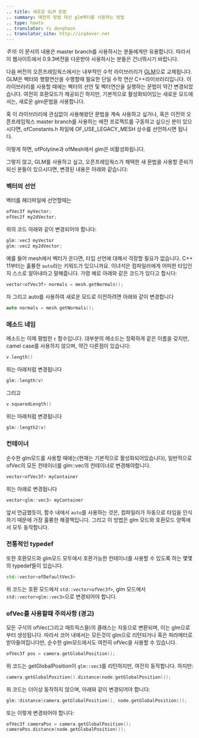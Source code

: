 ```yaml
---
.. title: 새로운 GLM 문법 
.. summary: 예전의 방법 대신 glm벡터를 사용하는 방법
.. type: howto
.. translator: Yi donghoon
.. translator_site: http://icq4ever.net
---
```


*주의*: 이 문서의 내용은 master branch를 사용하시는 분들에게만 유용합니다. 따라서 이 웹사이트에서 0.9.3버전을 다운받아 사용하시는 분들은 건너뛰시기 바랍니다.

다음 버전의 오픈프레임웍스에서는 내부적인 수학 라이브러리가 [GLM](http://glm.g.trunc.net)으로 교체됩니다. GLM은 벡터와 행렬연산을 수행할때 필요한 단일 수학 연산 C++라이브러리입니다. 이 라이브러리를 사용할 때에는  벡터의 선언 및 벡터연산을 실행하는 문법이 약간 변경되었습니다. 여전히 호환모드가 제공되긴 하지만, 기본적으로 활성화되어있는 새로운 모드에서는, 새로운 glm문법을 사용합니다.

혹 이 라이브러리에 관심없이 사용해왔던 문법을 계속 사용하고 싶거나, 혹은 이전의 오픈프레임웍스 master branch를 사용하는 에전 프로젝트를 구동하고 싶으신 분이 있으시다면, ofConstants.h 파일에 OF_USE_LEGACY_MESH 상수를 선언하시면 됩니다.

이렇게 하면, ofPolyline과 ofMesh에서 glm은 비활성화됩니다.

그렇지 않고, GLM를 사용하고 싶고, 오픈프레임웍스가 채택한 새 문법을 사용할 준비가 되신 분들이 있으시다면, 변경된 내용은 아래와 같습니다:

### 벡터의 선언

벡터를 헤더파일에 선언할때는

```c++
ofVec3f myVector;
ofVec2f my2dVector;
```

위의 코드 아래와 같이 변경되어야 합니다:

```c++
glm::vec3 myVector
glm::vec2 my2dVector;
```

예를 들어 mesh에서 벡터가 온다면, 타입 선언에 대해서 걱정할 필요가 없습니다. C++ 11부터는 훌륭한 `auto`라는 키워드가 있으니까요. 이녀석은 컴파일러에게 어떠한 타입인지 스스로 알아내라고 말해줍니다. 가령 예로 아래와 같은 코드가 있다고 합시다:

```c++
vector<ofVec3f> normals = mesh.getNormals();
```

자 그리고 auto를 사용하여 새로운 모드로 이전하려면 아래와 같이 변경합니다

```c++
auto normals = mesh.getNormals();
```

### 메소드 네임

메소드는 이제 평범한 `c` 함수입니다. 대부분의 메소드는 정확하게 같은 이름을 갖지만, camel case를 사용하지 않으며, 약간 다른점이 있습니다:

```c++
v.length()
```

위는 아래처럼 변경됩니다

```c++
glm::length(v)
```

그리고

```c++
v.squaredLength()
``` 

위는 아래처럼 변경됩니다 

```c++
glm::length2(v)
```

### 컨테이너

순수한 glm모드를 사용할 때에는(현재는 기본적으로 활성화되어있습니다), 일반적으로 ofVec의 모든 컨테이너를 glm::vec의 컨테이너로 변경해야합니다.

```c++
vector<ofVec3f> myContainer
``` 

위는 아래로 변경됩니다

```c++
vector<glm::vec3> myContainer
```

앞서 언급했듯이, 함수 내에서 `auto`를 사용하는 것은, 컴파일러가 자동으로 타임을 인식하기 때문에 가장 훌륭한 해결책입니다. 그리고 이 방법은 glm 모드와 호환모드 양쪽에서 모두 동작합니다.  

### 전통적인 typedef

또한 호환모드와 glm모드 모두에서 호환가능한 컨테이너를 사용할 수 있도록 하는 몇몇의 typedef들이 있습니다.

```c++
std::vector<ofDefaultVec3>
```
위 코드는 호환 모드에서 `std::vector<ofVec3f>`, 
glm 모드에서 `std::vector<glm::vec3>`으로 변경되어야 합니다.

### ofVec를 사용할때 주의사항 (경고)

모든 구식의 ofVec(그리고 매트릭스들)의 클래스는 자동으로 변환되며, 이는 glm으로부터 생성됩니다. 따라서 코어 내에서는 모든것이 glm으로 리턴되거나 혹은 파라메터로 받아들여집니다만, 순수한 glm모드에서도 여전히 ofVec을 사용할 수 있습니다.

```c++
ofVec3f pos = camera.getGlobalPosition();
```

위 코드는 getGlobalPosition이 `glm::vec3`를 리턴하지만, 여전히 동작합니다. 하지만:

```c++
camera.getGlobalPosition().distance(node.getGlobalPosition());
```

위 코드는 더이상 동작하지 않으며, 아래와 같이 변경되어야 합니다:

```c++
glm::distance(camera.getGlobalPosition(), node.getGlobalPosition());
```

또는 이렇게 변경되어야 합니다:

```c++
ofVec3f cameraPos = camera.getGlobalPosition();
cameraPos.distance(node.getGlobalPosition());
```
